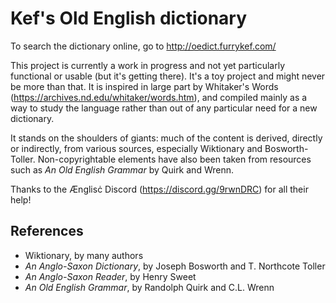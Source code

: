 # Kef's Old English dictionary

To search the dictionary online, go to http://oedict.furrykef.com/

This project is currently a work in progress and not yet particularly functional or usable (but it's getting there). It's a toy project and might never be more than that. It is inspired in large part by Whitaker's Words (https://archives.nd.edu/whitaker/words.htm), and compiled mainly as a way to study the language rather than out of any particular need for a new dictionary.

It stands on the shoulders of giants: much of the content is derived, directly or indirectly, from various sources, especially Wiktionary and Bosworth-Toller. Non-copyrightable elements have also been taken from resources such as _An Old English Grammar_ by Quirk and Wrenn.

Thanks to the Ænglisċ Discord (https://discord.gg/9rwnDRC) for all their help!


## References

* Wiktionary, by many authors
* _An Anglo-Saxon Dictionary_, by Joseph Bosworth and T. Northcote Toller
* _An Anglo-Saxon Reader_, by Henry Sweet
* _An Old English Grammar_, by Randolph Quirk and C.L. Wrenn

